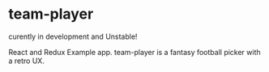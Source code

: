 # team-player

curently in development and Unstable!

React and Redux Example app.  team-player is a fantasy football picker with a retro UX.
